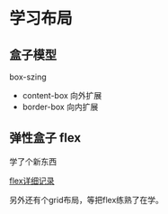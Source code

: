# 学习布局

## 盒子模型

box-szing

* content-box 向外扩展
* border-box 向内扩展

## 弹性盒子 flex

学了个新东西

[flex详细记录](../../other/flex-layout.md)

另外还有个grid布局，等把flex练熟了在学。